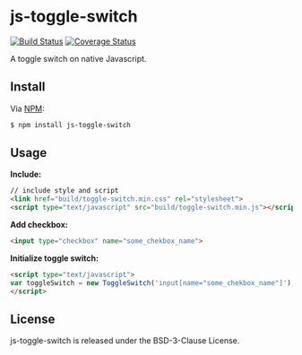 js-toggle-switch
================

[![Build Status](https://travis-ci.org/bupy7/js-toggle-switch.svg?branch=master)](https://travis-ci.org/bupy7/js-toggle-switch)
[![Coverage Status](https://coveralls.io/repos/github/bupy7/js-toggle-switch/badge.svg?branch=master)](https://coveralls.io/github/bupy7/js-toggle-switch?branch=master)

A toggle switch on native Javascript.

Install
-------

Via [NPM](https://www.npmjs.com/):

```bash
$ npm install js-toggle-switch
```

Usage
-----

**Include:**

```html
// include style and script
<link href="build/toggle-switch.min.css" rel="stylesheet">
<script type="text/javascript" src="build/toggle-switch.min.js"></script>
```

**Add checkbox:**

```html
<input type="checkbox" name="some_chekbox_name">
```

**Initialize toggle switch:**

```html
<script type="text/javascript">
var toggleSwitch = new ToggleSwitch('input[name="some_chekbox_name"]');
</script>
```

License
-------

js-toggle-switch is released under the BSD-3-Clause License.
